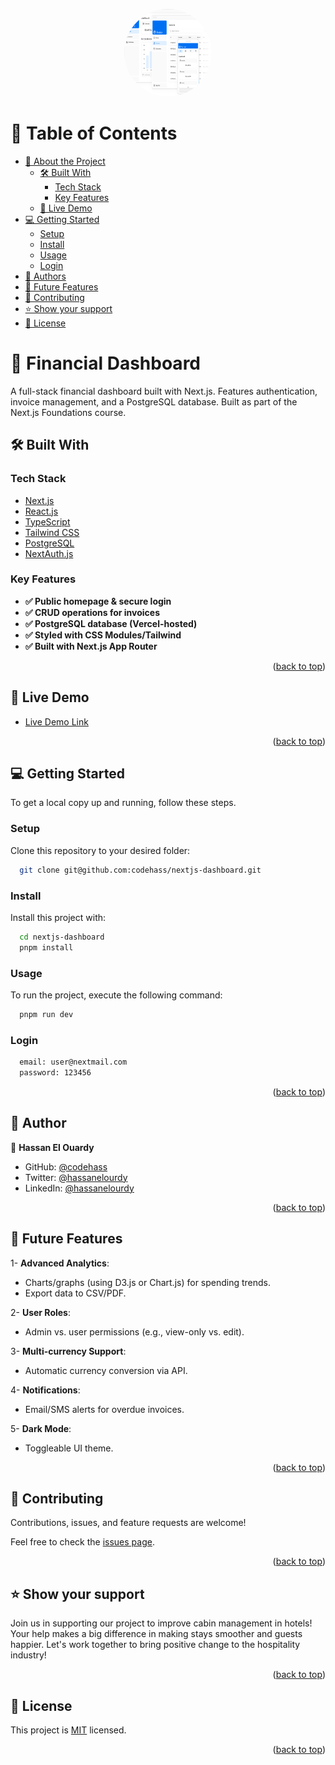 <a name="readme-top"></a>

<div align="center">
  <img src="public/hero-desktop.png" alt="logo" width="140" height="140" style="border-radius: 50%;" />

  <br/>
</div>

# 📗 Table of Contents

- [📖 About the Project](#about-project)
  - [🛠 Built With](#built-with)
    - [Tech Stack](#tech-stack)
    - [Key Features](#key-features)
  - [🚀 Live Demo](#live-demo)
- [💻 Getting Started](#getting-started)
  - [Setup](#setup)
  - [Install](#install)
  - [Usage](#usage)
  - [Login](#login)
- [👥 Authors](#authors)
- [🔭 Future Features](#future-features)
- [🤝 Contributing](#contributing)
- [⭐️ Show your support](#support)
- [📝 License](#license)

# 📖 Financial Dashboard<a name="about-project"></a>

A full-stack financial dashboard built with Next.js. Features authentication, invoice management, and a PostgreSQL database. Built as part of the Next.js Foundations course.

## 🛠 Built With <a name="built-with"></a>

### Tech Stack <a name="tech-stack"></a>

  <ul>
  <li><a href="https://nextjs.org/docs">Next.js</a></a></li>
    <li><a href="https://reactjs.org/">React.js</a></li>
    <li><a href="https://www.typescriptlang.org/">TypeScript</a></li>
    <li><a href="https://tailwindcss.com/">Tailwind CSS</a></li>
    <li><a href="https://www.postgresql.org/">PostgreSQL</a></li>
    <li><a href="https://next-auth.js.org/">NextAuth.js</a></li>
  </ul>

### Key Features <a name="key-features"></a>

- **✅ Public homepage & secure login**
- **✅ CRUD operations for invoices**
- **✅ PostgreSQL database (Vercel-hosted)**
- **✅ Styled with CSS Modules/Tailwind**
- **✅ Built with Next.js App Router**

<p align="right">(<a href="#readme-top">back to top</a>)</p>

## 🚀 Live Demo <a name="live-demo"></a>

- [Live Demo Link](https://nextjs-dashboard-two-phi-37.vercel.app/)

<p align="right">(<a href="#readme-top">back to top</a>)</p>

## 💻 Getting Started <a name="getting-started"></a>

To get a local copy up and running, follow these steps.

### Setup

Clone this repository to your desired folder:

```sh
  git clone git@github.com:codehass/nextjs-dashboard.git
```

### Install

Install this project with:

```sh
  cd nextjs-dashboard
  pnpm install
```

### Usage

To run the project, execute the following command:

```sh
  pnpm run dev
```

### Login

```sh
  email: user@nextmail.com
  password: 123456
```

<p align="right">(<a href="#readme-top">back to top</a>)</p>

## 👥 Author <a name="authors"></a>

👤 **Hassan El Ouardy**

- GitHub: [@codehass](https://github.com/codehass)
- Twitter: [@hassanelourdy](https://twitter.com/hassanelourdy)
- LinkedIn: [@hassanelourdy](https://www.linkedin.com/in/hassanelouardy/)

<p align="right">(<a href="#readme-top">back to top</a>)</p>

## 🔭 Future Features <a name="future-features"></a>

1- **Advanced Analytics**:
  - Charts/graphs (using D3.js or Chart.js) for spending trends.
  - Export data to CSV/PDF.

2- **User Roles**:
  - Admin vs. user permissions (e.g., view-only vs. edit).

3- **Multi-currency Support**:
  - Automatic currency conversion via API.

4- **Notifications**:
  - Email/SMS alerts for overdue invoices.

5- **Dark Mode**:
  - Toggleable UI theme.

<p align="right">(<a href="#readme-top">back to top</a>)</p>

## 🤝 Contributing <a name="contributing"></a>

Contributions, issues, and feature requests are welcome!

Feel free to check the [issues page](https://github.com/codehass/nextjs-dashboard/issues).

<p align="right">(<a href="#readme-top">back to top</a>)</p>

## ⭐️ Show your support <a name="support"></a>

Join us in supporting our project to improve cabin management in hotels! Your help makes a big difference in making stays smoother and guests happier. Let's work together to bring positive change to the hospitality industry!

<p align="right">(<a href="#readme-top">back to top</a>)</p>

## 📝 License <a name="license"></a>

This project is [MIT](./MIT.md) licensed.

<p align="right">(<a href="#readme-top">back to top</a>)</p>
